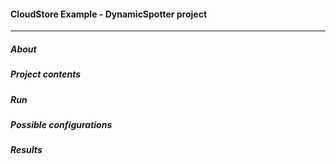 #### CloudStore Example - DynamicSpotter project
-------

##### About

##### Project contents 

##### Run

##### Possible configurations 

##### Results






